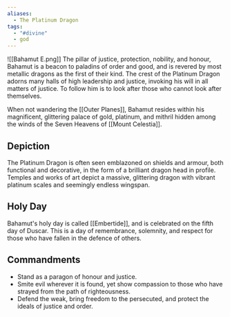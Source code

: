 ```yaml
---
aliases:
  - The Platinum Dragon
tags:
  - "#divine"
  - god
---
```

![[Bahamut E.png]]
The pillar of justice, protection, nobility, and honour, Bahamut is a beacon to paladins of order and good, and is revered by most metallic dragons as the first of their kind. The crest of the Platinum Dragon adorns many halls of high leadership and justice, invoking his will in all matters of justice. To follow him is to look after those who cannot look after themselves.

When not wandering the [[Outer Planes]], Bahamut resides within his magnificent, glittering palace of gold, platinum, and mithril hidden among the winds of the Seven Heavens of [[Mount Celestia]].
## Depiction
The Platinum Dragon is often seen emblazoned on shields and armour, both functional and decorative, in the form of a brilliant dragon head in profile. Temples and works of art depict a massive, glittering dragon with vibrant platinum scales and seemingly endless wingspan.
## Holy Day
Bahamut's holy day is called [[Embertide]], and is celebrated on the fifth day of Duscar. This is a day of remembrance, solemnity, and respect for those who have fallen in the defence of others.
## Commandments
- Stand as a paragon of honour and justice.
- Smite evil wherever it is found, yet show compassion to those who have strayed from the path of righteousness.
- Defend the weak, bring freedom to the persecuted, and protect the ideals of justice and order.
